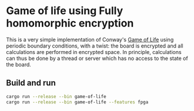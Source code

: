 # Game of life using Fully homomorphic encryption

This is a very simple implementation of Conway's [Game of Life](https://en.wikipedia.org/wiki/Conway%27s_Game_of_Life) using periodic boundary conditions, with a twist: the board is encrypted and all calculations are performed in encrypted space. In principle, calculations can thus be done by a thread or server which has no access to the state of the board.

## Build and run

```bash
cargo run --release --bin game-of-life
cargo run --release --bin game-of-life --features fpga
```
